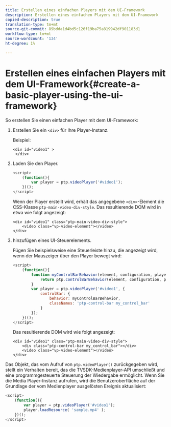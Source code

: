 ```yaml
---
title: Erstellen eines einfachen Players mit dem UI-Framework
description: Erstellen eines einfachen Players mit dem UI-Framework
copied-description: true
translation-type: tm+mt
source-git-commit: 89bdda1d4bd5c126f19ba75a819942df901183d1
workflow-type: tm+mt
source-wordcount: '134'
ht-degree: 1%

---
```



# Erstellen eines einfachen Players mit dem UI-Framework{#create-a-basic-player-using-the-ui-framework}

So erstellen Sie einen einfachen Player mit dem UI-Framework:

1. Erstellen Sie ein `<div>` für Ihre Player-Instanz.

   Beispiel:

   ```
   <div id="video1" > 
    </div>
   ```

1. Laden Sie den Player.

   ```js
   <script> 
       (function(){ 
           var player = ptp.videoPlayer('#video1'); 
       })(); 
   </script>
   ```

   Wenn der Player erstellt wird, erhält das angegebene `<div>`-Element die CSS-Klasse `ptp-main-video-div-style`. Das resultierende DOM wird in etwa wie folgt angezeigt:

   ```
   <div id="video1" class="ptp-main-video-div-style"> 
       <video class="vp-video-element"></video> 
   </div>
   ```

1. hinzufügen eines UI-Steuerelements.

   Fügen Sie beispielsweise eine Steuerleiste hinzu, die angezeigt wird, wenn der Mauszeiger über den Player bewegt wird:

   ```js
   <script> 
       (function(){ 
           function myControlBarBehavior(element, configuration, player) { 
               return ptp.controlBarBehavior(element, configuration, player); 
           } 
           var player = ptp.videoPlayer('#video1', { 
               controlBar: { 
                   behavior: myControlBarBehavior, 
                   classNames: 'ptp-control-bar my_control_bar' 
               } 
           }); 
       })(); 
   </script>
   ```

   Das resultierende DOM wird wie folgt angezeigt:

   ```
   <div id="video1" class="ptp-main-video-div-style"> 
       <div class="ptp-control-bar my_control_bar"></div> 
       <video class="vp-video-element"></video> 
   </div>
   ```

Das Objekt, das vom Aufruf von `ptp.videoPlayer()` zurückgegeben wird, stellt ein Verhalten bereit, das die TVSDK-Medienplayer-API umschließt und eine programmgesteuerte Steuerung der Wiedergabe ermöglicht. Wenn Sie die Media Player-Instanz aufrufen, wird die Benutzeroberfläche auf der Grundlage der vom Medienplayer ausgelösten Ereignis aktualisiert:

```js
<script> 
    (function(){ 
        var player = ptp.videoPlayer('#video1'); 
        player.loadResource( 'sample.mp4' ); 
    })(); 
</script>
```
